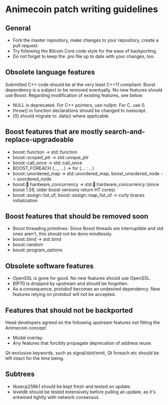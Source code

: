 Animecoin patch writing guidelines
====================

General
---------------------
- Fork the master repository, make changes to your repository, create a pull request.
- Try following the Bitcoin Core code style for the ease of backporting.
- Do not forget to keep the .pro file up to date with your changes, too.

Obsolete language features
---------------------
Submitted C++ code should be at the very least C++11 compliant.
Boost dependency is a subject to be removed eventually. No new features should use Boost. Regarding modification of existing features, see below.

- NULL is deprecated. For C++ pointers, use nullptr. For C, use 0.
- throw() in function declarations should be changed to noexcept.
- [0] should migrate to .data() where applicable.

Boost features that are mostly search-and-replace-upgradeable
---------------------
- boost::function -> std::function
- boost::scoped_ptr -> std::unique_ptr
- boost::call_once -> std::call_once
- BOOST_FOREACH (..., ...) -> for (... : ...)
- boost::unordered_map -> std::unordered_map, boost_unordered_node -> unordered_node
- boost::thread::hardware_concurrency -> std::thread::hardware_concurrency (since boost 1.56, older boost versions return HT cores)
- boost::assign::list_of, boost::assign::map_list_of -> curly braces initialization

Boost features that should be removed soon
---------------------
- Boost threading primitives. Since Boost threads are interruptible and std ones aren't, this should not be done mindlessly.
- boost::bind -> std::bind
- boost::random
- boost::program_options

Obsolete software features
---------------------
- OpenSSL is gone for good. No new features should use OpenSSL.
- BIP70 is dropped by upstream and should be forgotten.
- As a consequence, protobuf becomes an undesired dependency. New features relying on protobuf will not be accepted.

Features that should not be backported
---------------------
Head developers agreed on the following upstream features not fitting the Animecoin concept:
- Modal overlay.
- Any features that forcibly propagate deprecation of address reuse.

Qt-exclusive keywords, such as signal/slot/emit, Qt foreach etc should be left intact for the time being.

Subtrees
---------------------
- libsecp256k1 should be kept fresh and tested on update.
- leveldb should be tested extensively before pulling an update, as it's entwined tightly with network consensus.
